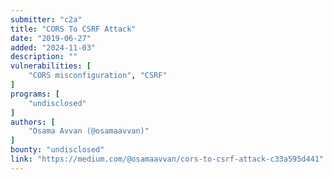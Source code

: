 ```yaml
---
submitter: "c2a"
title: "CORS To CSRF Attack"
date: "2019-06-27"
added: "2024-11-03"
description: ""
vulnerabilities: [
    "CORS misconfiguration", "CSRF"
]
programs: [
    "undisclosed"
]
authors: [
    "Osama Avvan (@osamaavvan)"
]
bounty: "undisclosed"
link: "https://medium.com/@osamaavvan/cors-to-csrf-attack-c33a595d441"
---
```




